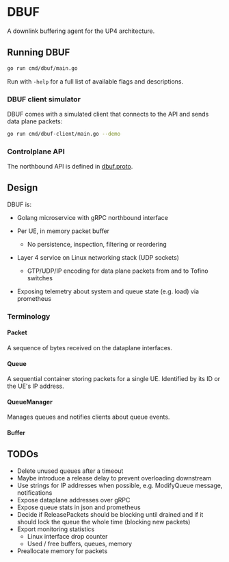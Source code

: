 <!--
Copyright 2020-present Open Networking Foundation
SPDX-License-Identifier: LicenseRef-ONF-Member-1.0
-->

# DBUF
A downlink buffering agent for the UP4 architecture.

## Running DBUF

```bash
go run cmd/dbuf/main.go
```

Run with `-help` for a full list of available flags and descriptions.

### DBUF client simulator

DBUF comes with a simulated client that connects to the API and sends data plane
packets:

```bash
go run cmd/dbuf-client/main.go --demo
```

### Controlplane API

The northbound API is defined in [dbuf.proto](api/dbuf.proto).

## Design

DBUF is:

- Golang microservice with gRPC northbound interface

- Per UE, in memory packet buffer
  - No persistence, inspection, filtering or reordering

- Layer 4 service on Linux networking stack (UDP sockets)
  - GTP/UDP/IP encoding for data plane packets from and to Tofino switches

- Exposing telemetry about system and queue state (e.g. load) via prometheus

### Terminology

#### Packet

A sequence of bytes received on the dataplane interfaces. 

#### Queue

A sequential container storing packets for a single UE. Identified by its ID or the UE's IP address.

#### QueueManager

Manages queues and notifies clients about queue events.   

#### Buffer

## TODOs
 - Delete unused queues after a timeout
 - Maybe introduce a release delay to prevent overloading downstream
 - Use strings for IP addresses when possible, e.g. ModifyQueue message, notifications
 - Expose dataplane addresses over gRPC
 - Expose queue stats in json and prometheus
 - Decide if ReleasePackets should be blocking until drained and if it should lock the queue the whole time (blocking new packets)
 - Export monitoring statistics
    - Linux interface drop counter
    - Used / free buffers, queues, memory
 - Preallocate memory for packets
